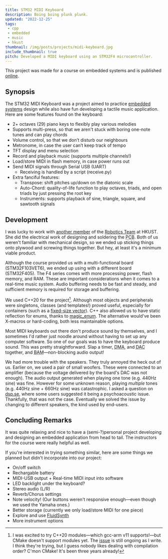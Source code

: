 ```yaml
---
title: STM32 MIDI Keyboard
description: Boing boing plunk plunk.
updated: "2022-12-25"
tags:
 - cpp
 - embedded
 - music
 - hkust
thumbnail: /img/posts/projects/midi-keyboard.jpg
include_thumbnail: true
pitch: Developed a MIDI keyboard using an STM32F4 microcontroller.
---
```


This project was made for a course on embedded systems and is published [online](https://github.com/TrebledJ/stm32-midi-keyboard).


<!-- ## Posts in This Project -->


## Synopsis
The STM32 MIDI Keyboard was a project aimed to practice [embedded systems](/tags/embedded) design while also have fun developing a tactile music application. Here are some features found on the keyboard:

* 2+ octaves (29) piano keys to flexibly play various melodies
* Supports multi-press, so that we aren't stuck with boring one-note tunes and can play chords
* Volume control, so that we don’t disturb our neighbours
* Metronome, in case the user can’t keep track of tempo
* TFT display and menu selection
* Record and playback music (supports multiple channels!)
* Load/store MIDI in flash memory, in case power runs out
* Send MIDI signals through Serial USB (UART)
  * Receiving is handled by a script (receive.py)
* Extra fanciful features:
  * Transpose: shift pitches up/down on the diatonic scale
  * Auto-Chord: quality-of-life function to play octaves, triads, and open triads by just pressing the root key
  * Instruments: supports playback of sine, triangle, square, and sawtooth signals

## Development

I was lucky to work with [another member](https://github.com/TangYanYee) of the [Robotics Team](/tags/robotics) at HKUST. She did the electrical work of designing and soldering the <abbr data-toggle="tooltip" title="The printed circuit board. It's the underlying hardware that makes everything work!">PCB</abbr>. Both of us weren't familiar with mechanical design, so we ended up sticking things onto plywood and screwing things together. But hey, at least it's a minimum viable product.

Although the course provided us with a multi-functional board (STM32F103VET6), we ended up using with a different board (STM32F405). The F4 series comes with more processing power, flash memory, and RAM. These are important considerations when it comes to a real-time music system. Audio buffering needs to be fast and steady, and sufficient memory is required for storage and buffering.

We used C++20 for the project[^1]. Although most objects and peripherals were singletons, classes (and templates!) proved useful, especially for containers (such as a [fixed-size vector][fsvector]). C++ also allowed us to have static reflection for enums, thanks to [magic_enum][menum]. The alternative would've been X-macros or hard-coding, both less maintainable options. 

[^1]: I was excited to try C++20 modules—which gcc-arm v11 supports!—but CMake doesn't support modules yet. The [issue][cmake-modules] is still ongoing as I write. I think they're trying, but I guess nobody likes dealing with compilation order? C'mon CMake! It's been three years already!

Most MIDI keyboards out there don't produce sound by themselves, and I sometimes I'd rather just noodle around without having to set up any computer software. So one of our goals was to have the keyboard produce sound. This was pretty straightforward. Slap a timer, <abbr data-toggle="tooltip" title="Direct Memory Access. Allows data to be transferred without using CPU processing resources. Great for performance!">DMA</abbr>, and <abbr data-toggle="tooltip" title="Digital-to-audio converter. Converts 1s and 0s to bzzzt-pzzt-mzzt-woink (analog signals).">DAC</abbr> together, and <abbr data-toggle="tooltip" title="This isn't an abbreviation. :P">BAM</abbr>—non-blocking audio output!

We had more trouble with the speakers. They truly annoyed the heck out of us. Earlier on, we used a pair of small woofers. These were connected to an amplifier (because the voltage delivered by the board's DAC was not enough). The audio output generated when playing one tone (e.g. 440Hz sine) was fine. However for some unknown reason, playing *multiple* tones (e.g. 440Hz sine + 660Hz sine) was catastrophic. I asked a question on [dsp.se][dsp-se-question], where some users suggested it being a psychoacoustic issue. Thankfully, that was not the case. Eventually we solved the issue by changing to different speakers, the kind used by end-users.

## Concluding Remarks

It was quite relaxing and nice to have a (semi-?)personal project developing and designing an embedded application from head to tail. The instructors for the course were really helpful as well.

If you're interested in trying something similar, here are some things we planned but didn't incorporate into our project:

* On/off switch
* Rechargable battery
* MIDI-USB output + Real-time MIDI input into software
* LED backlight under the keyboard?
* Stereo audio (L/R)
* Reverb/Chorus settings
* Note velocity! (Our buttons weren't responsive enough—even though we used the Yamaha ones.)
* Better storage (currently we only load/store MIDI for one piece)
* Explore and use [FluidSynth](https://github.com/FluidSynth/fluidsynth)
* More instrument options

[fsvector]: https://github.com/TrebledJ/stm32-midi-keyboard/blob/main/Core/Inc/utils/tinyvector.hpp
[menum]: https://github.com/Neargye/magic_enum
[dsp-se-question]: https://dsp.stackexchange.com/questions/85140/adding-two-sine-waves-results-in-a-low-buzz
[cmake-modules]: https://gitlab.kitware.com/cmake/cmake/-/issues/18355
